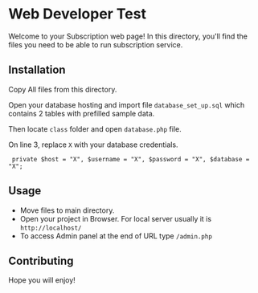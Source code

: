 # Web Developer Test

Welcome to your Subscription web page! In this directory, you'll find the files you need to be able to run subscription service.


## Installation

Copy All files from this directory.

Open your database hosting and import file `database_set_up.sql` which contains 2 tables with prefilled sample data.

Then locate `class` folder and open `database.php` file.

On line 3, replace `X` with your database credentials.

` private $host = "X", $username = "X", $password = "X", $database = "X";`


## Usage

- Move files to main directory.
- Open your project in Browser. For local server usually it is `http://localhost/`
- To access Admin panel at the end of URL type `/admin.php`

## Contributing

Hope you will enjoy!
